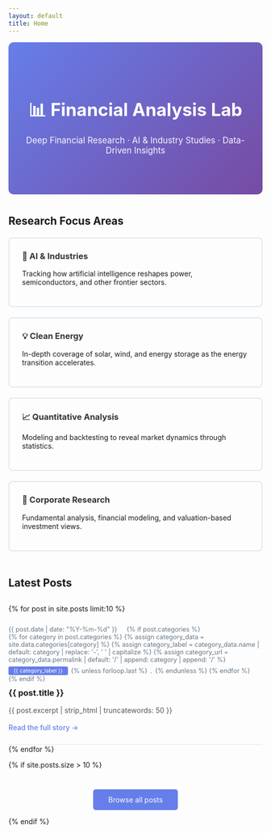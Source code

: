 ```yaml
---
layout: default
title: Home
---
```


<div class="home">
  <div class="hero-section">
    <h1>📊 Financial Analysis Lab</h1>
    <p class="lead">Deep Financial Research · AI & Industry Studies · Data-Driven Insights</p>
  </div>

  <div class="intro-section">
    <h2>Research Focus Areas</h2>
    <div class="research-areas">
      <div class="area-card">
        <h3>🤖 AI & Industries</h3>
        <p>Tracking how artificial intelligence reshapes power, semiconductors, and other frontier sectors.</p>
      </div>
      <div class="area-card">
        <h3>💡 Clean Energy</h3>
        <p>In-depth coverage of solar, wind, and energy storage as the energy transition accelerates.</p>
      </div>
      <div class="area-card">
        <h3>📈 Quantitative Analysis</h3>
        <p>Modeling and backtesting to reveal market dynamics through statistics.</p>
      </div>
      <div class="area-card">
        <h3>🏢 Corporate Research</h3>
        <p>Fundamental analysis, financial modeling, and valuation-based investment views.</p>
      </div>
    </div>
  </div>

  <h2>Latest Posts</h2>

  <div class="post-list">
    {% for post in site.posts limit:10 %}
      <article class="post-item">
        <div class="post-meta">
          <span class="post-date">{{ post.date | date: "%Y-%m-%d" }}</span>
          {% if post.categories %}
            <span class="post-categories">
              {% for category in post.categories %}
                {% assign category_data = site.data.categories[category] %}
                {% assign category_label = category_data.name | default: category | replace: '-', ' ' | capitalize %}
                {% assign category_url = category_data.permalink | default: '/' | append: category | append: '/' %}
                <a class="post-category" href="{{ category_url | relative_url }}">{{ category_label }}</a>{% unless forloop.last %}<span class="category-separator">, </span>{% endunless %}
              {% endfor %}
            </span>
          {% endif %}
        </div>
        <h3>
          <a href="{{ post.url | relative_url }}">{{ post.title }}</a>
        </h3>
        <p class="post-excerpt">{{ post.excerpt | strip_html | truncatewords: 50 }}</p>
        <a href="{{ post.url | relative_url }}" class="read-more">Read the full story →</a>
      </article>
    {% endfor %}
  </div>

  {% if site.posts.size > 10 %}
    <p class="text-center">
      <a href="{{ '/archive' | relative_url }}" class="button">Browse all posts</a>
    </p>
  {% endif %}
</div>

<style>
  .hero-section {
    text-align: center;
    padding: 60px 20px;
    background: linear-gradient(135deg, #667eea 0%, #764ba2 100%);
    color: white;
    border-radius: 10px;
    margin-bottom: 40px;
  }

  .hero-section h1 {
    font-size: 2.5em;
    margin-bottom: 10px;
  }

  .lead {
    font-size: 1.2em;
    opacity: 0.95;
  }

  .intro-section {
    margin-bottom: 50px;
  }

  .research-areas {
    display: grid;
    grid-template-columns: repeat(auto-fit, minmax(250px, 1fr));
    gap: 20px;
    margin-top: 20px;
  }

  .area-card {
    padding: 25px;
    border: 2px solid #e1e8ed;
    border-radius: 8px;
    transition: all 0.3s ease;
  }

  .area-card:hover {
    border-color: #667eea;
    box-shadow: 0 5px 15px rgba(102, 126, 234, 0.2);
    transform: translateY(-5px);
  }

  .area-card h3 {
    margin-top: 0;
    color: #333;
  }

  .post-list {
    margin-top: 30px;
  }

  .post-item {
    padding: 25px 0;
    border-bottom: 1px solid #e1e8ed;
  }

  .post-meta {
    font-size: 0.9em;
    color: #657786;
    margin-bottom: 10px;
  }

  .post-date {
    margin-right: 15px;
  }

  .post-categories {
    display: inline-flex;
    flex-wrap: wrap;
    gap: 6px;
    align-items: center;
  }

  .post-category {
    display: inline-block;
    background: #667eea;
    color: white;
    padding: 2px 10px;
    border-radius: 3px;
    font-size: 0.85em;
    text-decoration: none;
  }

  .post-category:hover {
    background: #4a60c5;
  }

  .category-separator {
    color: #657786;
    font-size: 0.85em;
  }

  .post-item h3 {
    margin: 10px 0;
  }

  .post-item h3 a {
    color: #1a1a1a;
    text-decoration: none;
  }

  .post-item h3 a:hover {
    color: #667eea;
  }

  .post-excerpt {
    color: #555;
    line-height: 1.6;
  }

  .read-more {
    color: #667eea;
    text-decoration: none;
    font-weight: 500;
  }

  .read-more:hover {
    text-decoration: underline;
  }

  .text-center {
    text-align: center;
    margin-top: 40px;
  }

  .button {
    display: inline-block;
    padding: 12px 30px;
    background: #667eea;
    color: white;
    text-decoration: none;
    border-radius: 5px;
    transition: background 0.3s ease;
  }

  .button:hover {
    background: #5568d3;
  }
</style>
